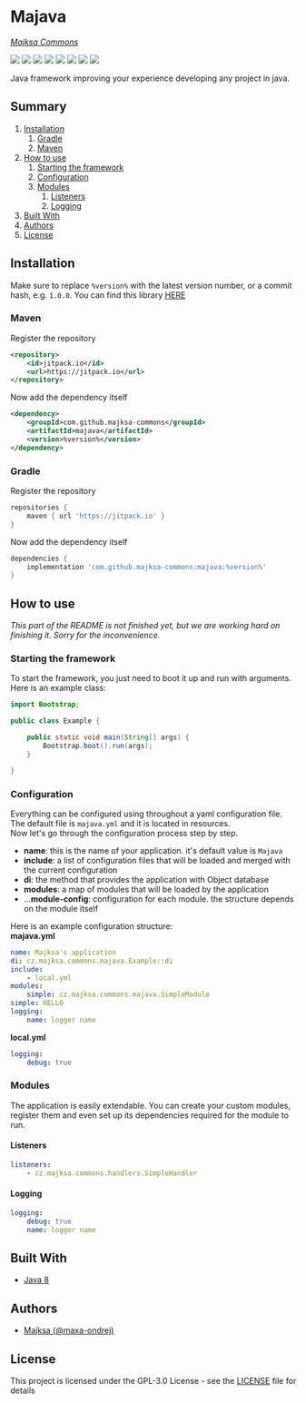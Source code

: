 # Majava
_[Majksa Commons](//github.com/majksa-commons)_

<p>
    <a href="//github.com/majksa-commons/majava/releases"><img src="https://img.shields.io/github/v/release/majksa-commons/majava"></a>
    <a href="https://jitpack.io/#majksa-commons/majava"><img src="https://img.shields.io/jitpack/v/majksa-commons/majava"></a>
    <a href="//github.com/majksa-commons/majava/commits/main"><img src="https://img.shields.io/github/last-commit/majksa-commons/majava"></a>
    <a href="//github.com/majksa-commons/majava/releases"><img src="https://img.shields.io/github/downloads/majksa-commons/majava/total"></a>
    <a href="//github.com/majksa-commons/majava/blob/main/LICENSE.md"><img src="https://img.shields.io/github/license/majksa-commons/majava"></a>
    <a href="//github.com/majksa-commons/majava"><img src="https://img.shields.io/github/languages/code-size/majksa-commons/majava"></a>
    <a href="//github.com/majksa-commons/majava/issues"><img src="https://img.shields.io/github/issues-raw/majksa-commons/majava"></a>
    <a href="//java.com"><img src="https://img.shields.io/badge/java-8-orange"></a>
</p>

Java framework improving your experience developing any project in java.

## Summary
1. [Installation](#installation)
    1. [Gradle](#gradle)
    2. [Maven](#maven)  
2. [How to use](#how-to-use)
   1. [Starting the framework](#starting-the-framework)
   2. [Configuration](#configuration)
   3. [Modules](#modules)
      1. [Listeners](#listeners)
      2. [Logging](#logging)
3. [Built With](#built-with)
4. [Authors](#authors)
5. [License](#license)

## Installation
Make sure to replace `%version%` with the latest version number, or a commit hash, e.g. `1.0.0`.
You can find this library [HERE](https://jitpack.io/#majksa-commons/majava)

###  Maven
Register the repository
```xml
<repository>
    <id>jitpack.io</id>
    <url>https://jitpack.io</url>
</repository>
```
Now add the dependency itself
```xml
<dependency>
    <groupId>com.github.majksa-commons</groupId>
    <artifactId>majava</artifactId>
    <version>%version%</version>
</dependency>
```
###  Gradle
Register the repository
```gradle
repositories {
    maven { url 'https://jitpack.io' }
}
```
Now add the dependency itself
```gradle
dependencies {
    implementation 'com.github.majksa-commons:majava:%version%'
}
```

## How to use
_This part of the README is not finished yet, but we are working hard on finishing it. Sorry for the inconvenience._
### Starting the framework
To start the framework, you just need to boot it up and run with arguments.
Here is an example class:
```java
import Bootstrap;

public class Example {

    public static void main(String[] args) {
        Bootstrap.boot().run(args);
    }

}
```

### Configuration
Everything can be configured using throughout a yaml configuration file.
The default file is `majava.yml` and it is located in resources.<br>
Now let's go through the configuration process step by step.

- **name**: this is the name of your application. it's default value is `Majava`
- **include**: a list of configuration files that will be loaded and merged with the current configuration
- **di**: the method that provides the application with Object database
- **modules**: a map of modules that will be loaded by the application
- ...**module-config**: configuration for each module. the structure depends on the module itself

Here is an example configuration structure:<br>
**majava.yml**
```yaml
name: Majksa's application
di: cz.majksa.commons.majava.Example::di
include:
    - local.yml
modules:
    simple: cz.majksa.commons.majava.SimpleModule
simple: HELLO
logging:
    name: logger name
```
**local.yml**
```yaml
logging:
    debug: true
```

### Modules
The application is easily extendable. You can create your custom modules, register them and even set up its dependencies required for the module to run.

#### Listeners
```yaml
listeners:
    - cz.majksa.commons.handlers.SimpleHandler
```

#### Logging
```yaml
logging:
    debug: true
    name: logger name
```

## Built With

* [Java 8](https://java.com)

## Authors
* [Majksa (@maxa-ondrej)](https://github.com/maxa-ondrej)

## License

This project is licensed under the GPL-3.0 License - see the [LICENSE](LICENSE) file for details